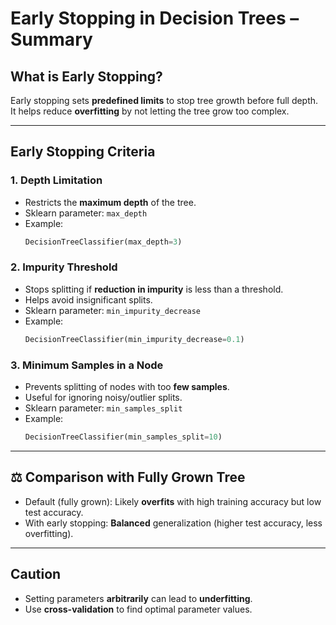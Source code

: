 
# Early Stopping in Decision Trees – Summary

## What is Early Stopping?
Early stopping sets **predefined limits** to stop tree growth before full depth. It helps reduce **overfitting** by not letting the tree grow too complex.

---

## Early Stopping Criteria

### 1. Depth Limitation
- Restricts the **maximum depth** of the tree.
- Sklearn parameter: `max_depth`
- Example:
  ```python
  DecisionTreeClassifier(max_depth=3)
  ```

### 2. Impurity Threshold
- Stops splitting if **reduction in impurity** is less than a threshold.
- Helps avoid insignificant splits.
- Sklearn parameter: `min_impurity_decrease`
- Example:
  ```python
  DecisionTreeClassifier(min_impurity_decrease=0.1)
  ```

### 3. Minimum Samples in a Node
- Prevents splitting of nodes with too **few samples**.
- Useful for ignoring noisy/outlier splits.
- Sklearn parameter: `min_samples_split`
- Example:
  ```python
  DecisionTreeClassifier(min_samples_split=10)
  ```

---

## ⚖️ Comparison with Fully Grown Tree
- Default (fully grown): Likely **overfits** with high training accuracy but low test accuracy.
- With early stopping: **Balanced** generalization (higher test accuracy, less overfitting).

---

##  Caution
- Setting parameters **arbitrarily** can lead to **underfitting**.
- Use **cross-validation** to find optimal parameter values.


